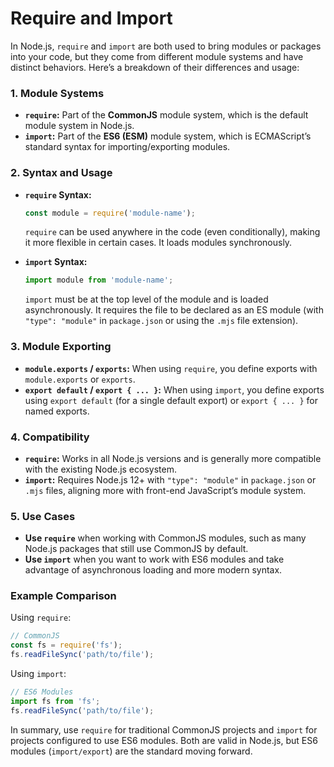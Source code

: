 # Require and Import

In Node.js, `require` and `import` are both used to bring modules or packages into your code, but they come from different module systems and have distinct behaviors. Here’s a breakdown of their differences and usage:

### 1. **Module Systems**

   - **`require`:** Part of the **CommonJS** module system, which is the default module system in Node.js.
   - **`import`:** Part of the **ES6 (ESM)** module system, which is ECMAScript’s standard syntax for importing/exporting modules.

### 2. **Syntax and Usage**

   - **`require` Syntax:**
     ```javascript
     const module = require('module-name');
     ```
     `require` can be used anywhere in the code (even conditionally), making it more flexible in certain cases. It loads modules synchronously.

   - **`import` Syntax:**
     ```javascript
     import module from 'module-name';
     ```
     `import` must be at the top level of the module and is loaded asynchronously. It requires the file to be declared as an ES module (with `"type": "module"` in `package.json` or using the `.mjs` file extension).

### 3. **Module Exporting**

   - **`module.exports` / `exports`:** When using `require`, you define exports with `module.exports` or `exports`.
   - **`export default` / `export { ... }`:** When using `import`, you define exports using `export default` (for a single default export) or `export { ... }` for named exports.

### 4. **Compatibility**

   - **`require`:** Works in all Node.js versions and is generally more compatible with the existing Node.js ecosystem.
   - **`import`:** Requires Node.js 12+ with `"type": "module"` in `package.json` or `.mjs` files, aligning more with front-end JavaScript’s module system.

### 5. **Use Cases**

   - **Use `require`** when working with CommonJS modules, such as many Node.js packages that still use CommonJS by default.
   - **Use `import`** when you want to work with ES6 modules and take advantage of asynchronous loading and more modern syntax.

### Example Comparison

Using `require`:
```javascript
// CommonJS
const fs = require('fs');
fs.readFileSync('path/to/file');
```

Using `import`:
```javascript
// ES6 Modules
import fs from 'fs';
fs.readFileSync('path/to/file');
```

In summary, use `require` for traditional CommonJS projects and `import` for projects configured to use ES6 modules. Both are valid in Node.js, but ES6 modules (`import/export`) are the standard moving forward.